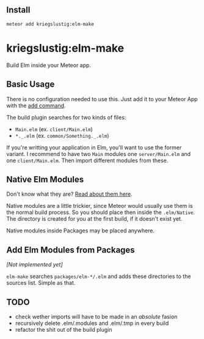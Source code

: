 ## Install

```
meteor add kriegslustig:elm-make
```

# kriegslustig:elm-make

Build Elm inside your Meteor app.

## Basic Usage

There is no configuration needed to use this. Just add it to your Meteor App with the [add command](install).

The build plugin searches for two kinds of files:

* `Main.elm` (ex. `client/Main.elm`)
* `*._.elm` (ex. `common/Something._.elm`)

If you're writting your application in Elm, you'll want to use the former variant. I recommend to have two `Main` modules one `server/Main.elm` and one `client/Main.elm`. Then import different modules from these.

## Native Elm Modules

Don't know what they are? [Read about them here](https://github.com/NoRedInk/take-home/wiki/Writing-Native).

Native modules are a little trickier, since Meteor would usually use them is the normal build process. So you should place then inside the `.elm/Native`. The directory is created for you at the first build, if it doesn't exist yet.

Native modules inside Packages may be placed anywhere.

## Add Elm Modules from Packages

_[Not implemented yet]_

`elm-make` searches `packages/elm-*/.elm` and adds these directories to the sources list. Simple as that.

## TODO

* check wether imports will have to be made in an _absolute_ fasion
* recursively delete .elm/.modules and .elm/.tmp in every build
* refactor the shit out of the build plugin

